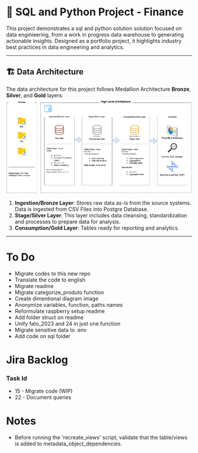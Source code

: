 # 🚀 SQL and Python Project - Finance

This project demonstrates a sql and python solution solution focused on data enginieering, from a work in progress data warehouse to generating actionable insights. Designed as a portfolio project, it highlights industry best practices in data engineering and analytics.

---

## 🏗️ Data Architecture

The data architecture for this project follows Medallion Architecture **Bronze**, **Silver**, and **Gold** layers:
![Data Architecture](docs/data_architecture.drawio.png)

1. **Ingestion/Bronze Layer**: Stores raw data as-is from the source systems. Data is ingested from CSV Files into Postgre Database.
2. **Stage/Silver Layer**: This layer includes data cleansing, standardization and processes to prepare data for analysis.
3. **Consumption/Gold Layer**: Tables ready for reporting and analytics.

---
# To Do
* Migrate codes to this new repo
* Translate the code to english
* Migrate readme
* Migrate categorize_produto function
* Create dimentional diagram image
* Anonymize variables, function, paths names
* Reformulate raspberry setup readme
* Add folder struct on readme
* Unify fato_2023 and 24 in just one function
* Migrate sensitive data to .env
* Add code on sql folder

# Jira Backlog
### Task Id 
* 15 - Migrate code (WIP)
* 22 - Document queries

# Notes
* Before running the 'recreate_views' script, validate that the table/views is added to metadata_object_dependencies.
